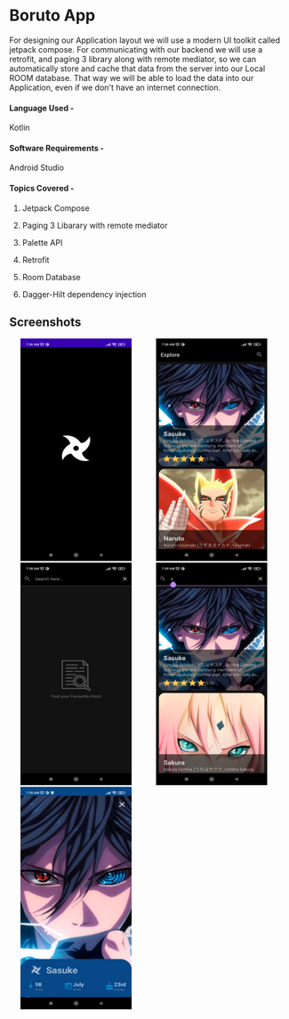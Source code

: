 # Boruto App
For designing our Application layout we will use a modern UI toolkit called jetpack compose. For communicating with our backend we will use a retrofit, and paging 3 library along with remote mediator, so we can automatically store and cache that data from the server into our Local ROOM database. That way we will be able to load the data into our Application, even if we don't have an internet connection.



#### Language Used -
Kotlin

#### Software Requirements -
Android Studio

#### Topics Covered -

1. Jetpack Compose
2. Paging 3 Libarary with remote mediator

3. Palette API

4. Retrofit

5. Room Database

6. Dagger-Hilt dependency injection

## Screenshots

 <p>
  <img src = "https://github.com/Yashanshav/Boruto_App/blob/master/app/src/main/res/images/splashs%20screen.jpeg" width = "200" height = "400" hspace="20"/>
  <img src = "https://github.com/Yashanshav/Boruto_App/blob/master/app/src/main/res/images/home%20screen.jpeg" width = "200" height = "400" hspace="20"/>
  <img src = "https://github.com/Yashanshav/Boruto_App/blob/master/app/src/main/res/images/search%20screen.jpeg" width = "200" height = "400" hspace="20"/>
  <img src = "https://github.com/Yashanshav/Boruto_App/blob/master/app/src/main/res/images/searched%20hero.jpeg" width = "200" height = "400" hspace="20"/>
  <img src = "https://github.com/Yashanshav/Boruto_App/blob/master/app/src/main/res/images/details%20screen.jpeg" width = "200" height = "400" hspace="20"/>
 </p>

